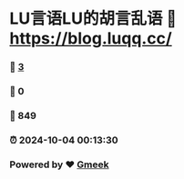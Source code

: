 # LU言语LU的胡言乱语 :link: https://blog.luqq.cc/ 
### :page_facing_up: [3](https://blog.luqq.cc//tag.html) 
### :speech_balloon: 0 
### :hibiscus: 849 
### :alarm_clock: 2024-10-04 00:13:30 
### Powered by :heart: [Gmeek](https://github.com/Meekdai/Gmeek)
